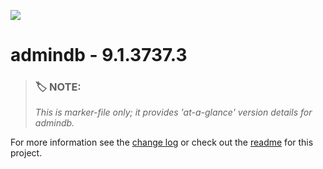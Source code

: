 ![](https://assets.overachiever.net/s4/images/s4_main_logo.png)

# admindb - 9.1.3737.3

> ### :label: **NOTE:** 
> *This is marker-file only; it provides 'at-a-glance' version details for admindb.* 

For more information see the [change log](/changelog.md) or check out the [readme](/readme.md) for this project.